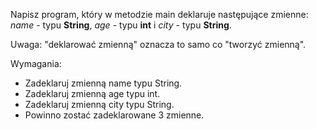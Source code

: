 Napisz program, który w metodzie main deklaruje następujące zmienne: 
*name* - typu **String**, *age* - typu **int** i *city* - typu **String**. 

Uwaga: "deklarować zmienną" oznacza to samo co "tworzyć zmienną".

Wymagania:
 - Zadeklaruj zmienną name typu String.
 - Zadeklaruj zmienną age typu int.
 - Zadeklaruj zmienną city typu String.
 - Powinno zostać zadeklarowane 3 zmienne.

